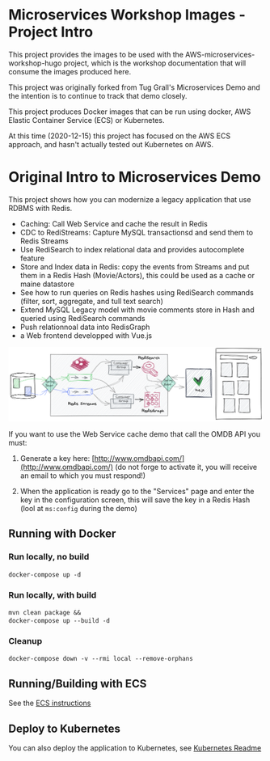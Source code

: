# Microservices Workshop Images - Project Intro

This project provides the images to be used with the AWS-microservices-workshop-hugo project, which is the workshop documentation that will consume the images produced here.

This project was originally forked from Tug Grall's Microservices Demo and the intention is to continue to track that demo closely.

This project produces Docker images that can be run using docker, AWS Elastic Container Service (ECS) or Kubernetes.

At this time (2020-12-15) this project has focused on the AWS ECS approach, and hasn't actually tested out Kubernetes on AWS. 

# Original Intro to Microservices Demo

This project shows how you can modernize a legacy application that use RDBMS with Redis.

* Caching: Call Web Service and cache the result in Redis
* CDC to RediStreams: Capture MySQL transactionsd and send them to Redis Streams
* Use RediSearch to index relational data and provides autocomplete feature
* Store and Index data in Redis: copy the events from Streams and put them in a Redis Hash (Movie/Actors), this could be used as a cache or maine datastore 
* See how to run queries on Redis hashes using RediSearch commands (filter, sort, aggregate, and tull text search)
* Extend MySQL Legacy model with movie comments store in Hash and queried using RediSearch commands
* Push relationnoal data into RedisGraph
* a Web frontend developped with Vue.js

![Archi](./ui-redis-front-end/redis-front/public/imgs/overal-archi.png)

If you want to use the Web Service cache demo that call the OMDB API you must:

1. Generate a key here: [http://www.omdbapi.com/](http://www.omdbapi.com/) (do not forge to activate it, you will receive an email to which you must respond!)

2. When the application is ready go to the "Services" page and enter the key in the configuration screen, this will save the key in a Redis Hash (lool at `ms:config` during the demo)

## Running with Docker

### Run locally, no build

```
docker-compose up -d
```
### Run locally, with build

```
mvn clean package &&
docker-compose up --build -d
```

### Cleanup

```
docker-compose down -v --rmi local --remove-orphans

```

## Running/Building with ECS
See the [ECS instructions](./ECS-README.md)

## Deploy to Kubernetes

You can also deploy the application to Kubernetes, see [Kubernetes Readme](./kubernetes/README.md)

